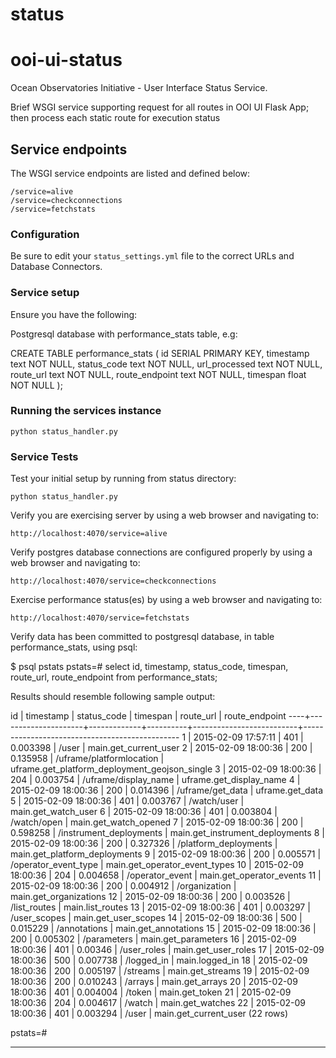 # status
ooi-ui-status
===============

Ocean Observatories Initiative - User Interface Status Service.

Brief WSGI service supporting request for all routes in OOI UI Flask App; then process each static route for execution status


## Service endpoints
The WSGI service endpoints are listed and defined below:

    /service=alive
    /service=checkconnections
    /service=fetchstats


### Configuration
Be sure to edit your `status_settings.yml` file to the correct URLs and Database Connectors.

### Service setup
Ensure you have the following:

Postgresql database with performance_stats table, e.g:

CREATE TABLE performance_stats (
    id SERIAL PRIMARY KEY,
    timestamp text NOT NULL,
    status_code text NOT NULL,
    url_processed text NOT NULL,
    route_url text NOT NULL,
    route_endpoint text NOT NULL,
    timespan float NOT NULL
);

### Running the services instance
    python status_handler.py

### Service Tests
Test your initial setup by running from status directory:

    python status_handler.py

Verify you are exercising server by using a web browser and navigating to:

    http://localhost:4070/service=alive

Verify postgres database connections are configured properly by using a web browser and navigating to:

    http://localhost:4070/service=checkconnections

Exercise performance status(es) by using a web browser and navigating to:

    http://localhost:4070/service=fetchstats

Verify data has been committed to postgresql database, in table performance_stats, using psql:

$ psql pstats
pstats=# select id, timestamp, status_code, timespan, route_url, route_endpoint from performance_stats;

Results should resemble following sample output:

 id |      timestamp      | status_code | timespan |        route_url         |                route_endpoint
----+---------------------+-------------+----------+--------------------------+-----------------------------------------------
  1 | 2015-02-09 17:57:11 | 401         | 0.003398 | /user                    | main.get_current_user
  2 | 2015-02-09 18:00:36 | 200         | 0.135958 | /uframe/platformlocation | uframe.get_platform_deployment_geojson_single
  3 | 2015-02-09 18:00:36 | 204         | 0.003754 | /uframe/display_name     | uframe.get_display_name
  4 | 2015-02-09 18:00:36 | 200         | 0.014396 | /uframe/get_data         | uframe.get_data
  5 | 2015-02-09 18:00:36 | 401         | 0.003767 | /watch/user              | main.get_watch_user
  6 | 2015-02-09 18:00:36 | 401         | 0.003804 | /watch/open              | main.get_watch_opened
  7 | 2015-02-09 18:00:36 | 200         | 0.598258 | /instrument_deployments  | main.get_instrument_deployments
  8 | 2015-02-09 18:00:36 | 200         | 0.327326 | /platform_deployments    | main.get_platform_deployments
  9 | 2015-02-09 18:00:36 | 200         | 0.005571 | /operator_event_type     | main.get_operator_event_types
 10 | 2015-02-09 18:00:36 | 204         | 0.004658 | /operator_event          | main.get_operator_events
 11 | 2015-02-09 18:00:36 | 200         | 0.004912 | /organization            | main.get_organizations
 12 | 2015-02-09 18:00:36 | 200         | 0.003526 | /list_routes             | main.list_routes
 13 | 2015-02-09 18:00:36 | 401         | 0.003297 | /user_scopes             | main.get_user_scopes
 14 | 2015-02-09 18:00:36 | 500         | 0.015229 | /annotations             | main.get_annotations
 15 | 2015-02-09 18:00:36 | 200         | 0.005302 | /parameters              | main.get_parameters
 16 | 2015-02-09 18:00:36 | 401         |  0.00346 | /user_roles              | main.get_user_roles
 17 | 2015-02-09 18:00:36 | 500         | 0.007738 | /logged_in               | main.logged_in
 18 | 2015-02-09 18:00:36 | 200         | 0.005197 | /streams                 | main.get_streams
 19 | 2015-02-09 18:00:36 | 200         | 0.010243 | /arrays                  | main.get_arrays
 20 | 2015-02-09 18:00:36 | 401         | 0.004004 | /token                   | main.get_token
 21 | 2015-02-09 18:00:36 | 204         | 0.004617 | /watch                   | main.get_watches
 22 | 2015-02-09 18:00:36 | 401         | 0.003294 | /user                    | main.get_current_user
(22 rows)

pstats=#



----

